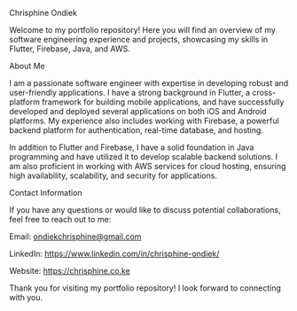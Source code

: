 Chrisphine Ondiek

Welcome to my portfolio repository! Here you will find an overview of my software engineering experience and projects, showcasing my skills in Flutter, Firebase, Java, and AWS.

About Me

I am a passionate software engineer with expertise in developing robust and user-friendly applications. I have a strong background in Flutter, a cross-platform framework for building mobile applications, and have successfully developed and deployed several applications on both iOS and Android platforms. My experience also includes working with Firebase, a powerful backend platform for authentication, real-time database, and hosting.

In addition to Flutter and Firebase, I have a solid foundation in Java programming and have utilized it to develop scalable backend solutions. I am also proficient in working with AWS services for cloud hosting, ensuring high availability, scalability, and security for applications.

Contact Information

If you have any questions or would like to discuss potential collaborations, feel free to reach out to me:

Email: ondiekchrisphine@gmail.com

LinkedIn: https://www.linkedin.com/in/chrisphine-ondiek/

Website: https://chrisphine.co.ke

Thank you for visiting my portfolio repository! I look forward to connecting with you.

